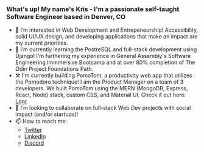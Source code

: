 ### What's up! My name's Kris - I'm a passionate self-taught Software Engineer based in Denver, CO

- 👀 I’m interested in Web Development and Entrepeneurship! Accessibility, solid UI/UX design, and developing applications that make an impact are my current priorities.
- 🌱 I’m currently learning the PostreSQL and full-stack development using Django! I'm furthering my experience in General Assembly's Software Engineering Immmersive Bootcamp and at over 80% completion of The Odin Project Foundations Path. 
- ⚒️ I'm currently building PomoTom, a productivity web app that utilizes the Pomodoro technique! I am the Product Manager on a team of 3 developers. We built PomoTom using the MERN (MongoDB, Express, React, Node) stack, custom CSS, and Material UI. Check it out here: [Logr](https://github.com/krismally/pomo-frontend)
- 💞️ I’m looking to collaborate on full-stack Web Dev projects with social impact (and/or startups)! 
- 📫 How to reach me:
   - [Twitter](https://twitter.com/krismally)
   - [LinkedIn](https://www.linkedin.com/in/kris-mally/)
   - [Discord](https://discordapp.com/users/kristof#1458)

   

<!---
krismally/krismally is a ✨ special ✨ repository because its `README.md` (this file) appears on your GitHub profile.
You can click the Preview link to take a look at your changes.
--->
